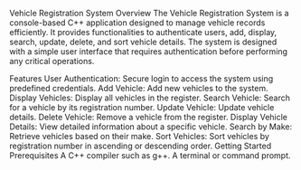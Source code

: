 Vehicle Registration System
Overview
The Vehicle Registration System is a console-based C++ application designed to manage vehicle records efficiently. It provides functionalities to authenticate users, add, display, search, update, delete, and sort vehicle details. The system is designed with a simple user interface that requires authentication before performing any critical operations.

Features
User Authentication: Secure login to access the system using predefined credentials.
Add Vehicle: Add new vehicles to the system.
Display Vehicles: Display all vehicles in the register.
Search Vehicle: Search for a vehicle by its registration number.
Update Vehicle: Update vehicle details.
Delete Vehicle: Remove a vehicle from the register.
Display Vehicle Details: View detailed information about a specific vehicle.
Search by Make: Retrieve vehicles based on their make.
Sort Vehicles: Sort vehicles by registration number in ascending or descending order.
Getting Started
Prerequisites
A C++ compiler such as g++.
A terminal or command prompt.
